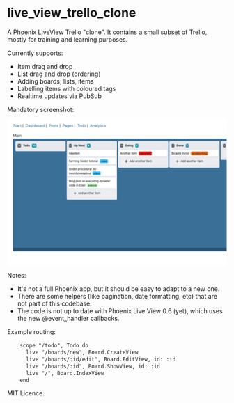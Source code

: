 # live_view_trello_clone
A Phoenix LiveView Trello "clone". It contains a small subset of Trello, mostly for training and learning purposes. 

Currently supports:
- Item drag and drop
- List drag and drop (ordering)
- Adding boards, lists, items
- Labelling items with coloured tags
- Realtime updates via PubSub

Mandatory screenshot:

![Screenshot](screenshot.png)

Notes:
- It's not a full Phoenix app, but it should be easy to adapt to a new one. 
- There are some helpers (like pagination, date formatting, etc) that are not part of this codebase.
- The code is not up to date with Phoenix Live View 0.6 (yet), which uses the new @event_handler callbacks.

Example routing:

```
    scope "/todo", Todo do
      live "/boards/new", Board.CreateView
      live "/boards/:id/edit", Board.EditView, id: :id
      live "/boards/:id", Board.ShowView, id: :id
      live "/", Board.IndexView
    end
```

MIT Licence.
